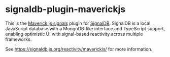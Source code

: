# signaldb-plugin-maverickjs

This is the [Maverick.js signals](https://github.com/maverick-js/signals) plugin for [SignalDB](https://github.com/maxnowack/signaldb). SignalDB is a local JavaScript database with a MongoDB-like interface and TypeScript support, enabling optimistic UI with signal-based reactivity across multiple frameworks.

See https://signaldb.js.org/reactivity/maverickjs/ for more information.
